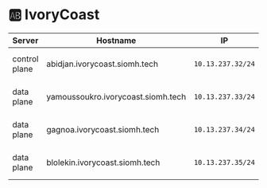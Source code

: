 # :ab: IvoryCoast

| Server           | Hostname                          |  IP               | Specs                 |
|------------------|-----------------------------------|-------------------|-----------------------|
| control plane    |abidjan.ivorycoast.siomh.tech      | `10.13.237.32/24` | 64GB Ram,      16cpus |
| data plane       |yamoussoukro.ivorycoast.siomh.tech | `10.13.237.33/24` | 64GB Ram,      16cpus |
| data plane       |gagnoa.ivorycoast.siomh.tech       | `10.13.237.34/24` | 64GB Ram,      16cpus |
| data plane       |blolekin.ivorycoast.siomh.tech     | `10.13.237.35/24` | 64GB Ram,      16cpus |
